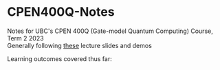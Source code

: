# CPEN400Q-Notes
Notes for UBC's CPEN 400Q (Gate-model Quantum Computing) Course, Term 2 2023  
Generally following [these][link_to_notes] lecture slides and demos

Learning outcomes covered thus far:

[link_to_notes]: https://github.com/glassnotes/CPEN-400Q
